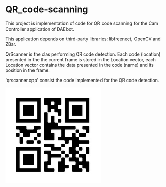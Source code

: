 # QR_code-scanning
This project is implementation of code for QR code scanning for the Cam Controller application of DAEbot.

This application depends on third-party libraries: libfreenect, OpenCV and ZBar.

QrScanner is the clas performing QR code detection. Each code (location) presented in the the current frame is stored in the Location vector, each Location vector contains the data presented in the code (name) and its position in the frame.

'qrscanner.cpp' consist the code implemented for the QR code detection.

![TU](TU.jpeg)


